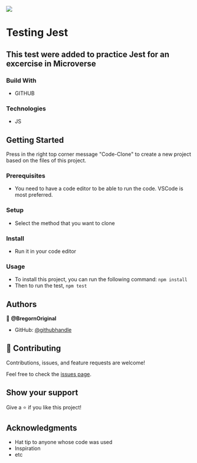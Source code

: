 ![](https://img.shields.io/badge/Microverse-blueviolet)

# Testing Jest

## This test were added to practice Jest for an excercise in Microverse
 
### Build With

- GITHUB

### Technologies

- JS

## Getting Started

Press in the right top corner message "Code-Clone" to create a new project based on the files of this project.

### Prerequisites

- You need to have a code editor to be able to run the code. VSCode is most preferred.

### Setup

- Select the method that you want to clone

### Install

- Run it in your code editor

### Usage

- To install this project, you can run the following command: `npm install`
- Then to run the test, `npm test`

## Authors

👤 **@BregornOriginal**

- GitHub: [@githubhandle](https://github.com/@BregornOriginal)

## 🤝 Contributing

Contributions, issues, and feature requests are welcome!

Feel free to check the [issues page](../../issues/).

## Show your support

Give a ⭐️ if you like this project!

## Acknowledgments

- Hat tip to anyone whose code was used
- Inspiration
- etc
